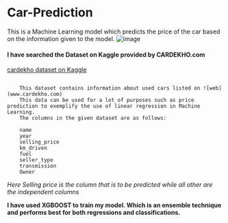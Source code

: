 # Car-Prediction
This is a Machine Learning model which predicts the price of the car based on the information given to the model.
![image](https://64.media.tumblr.com/tumblr_mckbpu389j1rhfd64o1_500.gif)

#### I have searched the Dataset on Kaggle provided by CARDEKHO.com 
[cardekho dataset on Kaggle](https://www.kaggle.com/nehalbirla/vehicle-dataset-from-cardekho)

```
    
    This dataset contains information about used cars listed on ![web](www.cardekho.com)
    This data can be used for a lot of purposes such as price prediction to exemplify the use of linear regression in Machine Learning.
    The columns in the given dataset are as follows:

    name
    year
    selling_price
    km_driven
    fuel
    seller_type
    transmission
    Owner

```

*Here Selling price is the column that is to be predicted while all other are the independent columns*

**I have used XGBOOST to train my model. Which is an ensemble technique and performs best for both regressions and classifications.**
